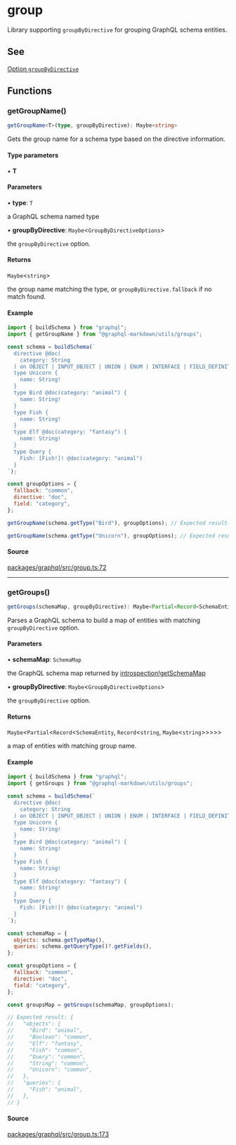 # group

Library supporting `groupByDirective` for grouping GraphQL schema entities.

## See

[Option `groupByDirective`](https://graphql-markdown.github.io/docs/advanced/group-by-directive)

## Functions

### getGroupName()

```ts
getGroupName<T>(type, groupByDirective): Maybe<string>
```

Gets the group name for a schema type based on the directive information.

#### Type parameters

• **T**

#### Parameters

• **type**: `T`

a GraphQL schema named type

• **groupByDirective**: `Maybe`\<`GroupByDirectiveOptions`\>

the `groupByDirective` option.

#### Returns

`Maybe`\<`string`\>

the group name matching the type, or `groupByDirective.fallback` if no match found.

#### Example

```js
import { buildSchema } from "graphql";
import { getGroupName } from "@graphql-markdown/utils/groups";

const schema = buildSchema(`
  directive @doc(
    category: String
  ) on OBJECT | INPUT_OBJECT | UNION | ENUM | INTERFACE | FIELD_DEFINITION | ARGUMENT_DEFINITION
  type Unicorn {
    name: String!
  }
  type Bird @doc(category: "animal") {
    name: String!
  }
  type Fish {
    name: String!
  }
  type Elf @doc(category: "fantasy") {
    name: String!
  }
  type Query {
    Fish: [Fish!]! @doc(category: "animal")
  }
`);

const groupOptions = {
  fallback: "common",
  directive: "doc",
  field: "category",
};

getGroupName(schema.getType("Bird"), groupOptions); // Expected result: "animal"

getGroupName(schema.getType("Unicorn"), groupOptions); // Expected result: "common"
```

#### Source

[packages/graphql/src/group.ts:72](https://github.com/graphql-markdown/graphql-markdown/blob/4217d2c0/packages/graphql/src/group.ts#L72)

---

### getGroups()

```ts
getGroups(schemaMap, groupByDirective): Maybe<Partial<Record<SchemaEntity, Record<string, Maybe<string>>>>>
```

Parses a GraphQL schema to build a map of entities with matching `groupByDirective` option.

#### Parameters

• **schemaMap**: `SchemaMap`

the GraphQL schema map returned by [introspection!getSchemaMap](introspection.md#getschemamap)

• **groupByDirective**: `Maybe`\<`GroupByDirectiveOptions`\>

the `groupByDirective` option.

#### Returns

`Maybe`\<`Partial`\<`Record`\<`SchemaEntity`, `Record`\<`string`, `Maybe`\<`string`\>\>\>\>\>

a map of entities with matching group name.

#### Example

```js
import { buildSchema } from "graphql";
import { getGroups } from "@graphql-markdown/utils/groups";

const schema = buildSchema(`
  directive @doc(
    category: String
  ) on OBJECT | INPUT_OBJECT | UNION | ENUM | INTERFACE | FIELD_DEFINITION | ARGUMENT_DEFINITION
  type Unicorn {
    name: String!
  }
  type Bird @doc(category: "animal") {
    name: String!
  }
  type Fish {
    name: String!
  }
  type Elf @doc(category: "fantasy") {
    name: String!
  }
  type Query {
    Fish: [Fish!]! @doc(category: "animal")
  }
`);

const schemaMap = {
  objects: schema.getTypeMap(),
  queries: schema.getQueryType()?.getFields(),
};

const groupOptions = {
  fallback: "common",
  directive: "doc",
  field: "category",
};

const groupsMap = getGroups(schemaMap, groupOptions);

// Expected result: {
//   "objects": {
//     "Bird": "animal",
//     "Boolean": "common",
//     "Elf": "fantasy",
//     "Fish": "common",
//     "Query": "common",
//     "String": "common",
//     "Unicorn": "common",
//   },
//   "queries": {
//     "Fish": "animal",
//   },
// }
```

#### Source

[packages/graphql/src/group.ts:173](https://github.com/graphql-markdown/graphql-markdown/blob/4217d2c0/packages/graphql/src/group.ts#L173)
